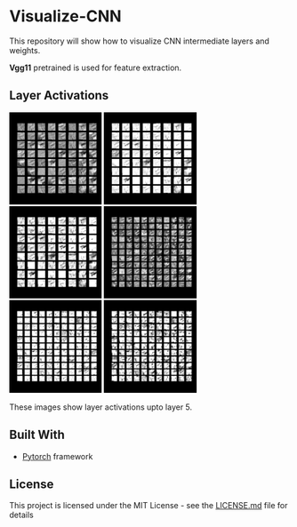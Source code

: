 # Visualize-CNN
This repository will show how to visualize CNN intermediate layers and weights.

**Vgg11** pretrained is used for feature extraction.

## Layer Activations
<img src="activation_images/figure_0.png" alt="Layer 0" width="33%"/>
<img src="activation_images/figure_1.png" alt="Layer 0" width="33%"/>
<img src="activation_images/figure_2.png" alt="Layer 0" width="33%"/>
<img src="activation_images/figure_3.png" alt="Layer 0" width="33%"/>
<img src="activation_images/figure_4.png" alt="Layer 0" width="33%"/>
<img src="activation_images/figure_5.png" alt="Layer 0" width="33%"/>

These images show layer activations upto layer 5. 
<!-- 1. Implementation of [Image Style Transfer Using Convolutional Neural Networks](https://www.cv-foundation.org/openaccess/content_cvpr_2016/papers/Gatys_Image_Style_Transfer_CVPR_2016_paper.pdf) *Gatys (CVPR 2016)* paper in [Style_Transfer_Gatys_CVPR2016.ipynb](https://github.com/abhigoogol/Style-Transfer/blob/master/Style_Transfer_Gatys_CVPR2016.ipynb) Notebook

## To Do:
1. Add comments
2. Implementation of [Universal Style Transfer via Feature Transforms](https://arxiv.org/abs/1705.08086) *Yijun Li (NIPS 2017)* paper -->

## Built With

* [Pytorch](https://pytorch.org/) framework 

## License
This project is licensed under the MIT License - see the [LICENSE.md](https://github.com/abhigoogol/Visualize-CNN/blob/master/LICENSE) file for details
